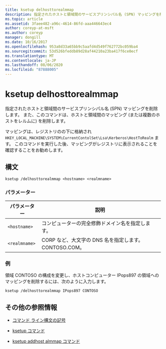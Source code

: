 ```yaml
---
title: ksetup delhosttorealmmap
description: 指定されたホストと領域間のサービスプリンシパル名 (SPN) マッピングを削除する ksetup delhost almmap コマンドの参照記事。
ms.topic: article
ms.assetid: 3faee482-a96c-4614-86fd-aaa446643ec4
author: coreyp-at-msft
ms.author: coreyp
manager: dongill
ms.date: 10/16/2017
ms.openlocfilehash: 953a8d33a65bb9c5aafd4d549f762772bc059ba4
ms.sourcegitcommit: 53d526bfeddb89d28af44210a23ba417f6ce0ecf
ms.translationtype: MT
ms.contentlocale: ja-JP
ms.lasthandoff: 08/06/2020
ms.locfileid: "87888005"
---
```

# <a name="ksetup-delhosttorealmmap"></a>ksetup delhosttorealmmap

指定されたホストと領域間のサービスプリンシパル名 (SPN) マッピングを削除します。 また、このコマンドは、ホストと領域間のマッピング (または複数のホストをレルムに) を削除します。

マッピングは、レジストリのの下に格納され `HKEY_LOCAL_MACHINE\SYSTEM\CurrentContolSet\Lsa\Kerberos\HostToRealm` ます。 このコマンドを実行した後、マッピングがレジストリに表示されることを確認することをお勧めします。

## <a name="syntax"></a>構文

```
ksetup /delhosttorealmmap <hostname> <realmname>
```

### <a name="parameters"></a>パラメーター

| パラメーター | 説明 |
| --------- | ----------- |
| `<hostname>` | コンピューターの完全修飾ドメイン名を指定します。 |
| `<realmname>` | CORP など、大文字の DNS 名を指定します。CONTOSO.COM。 |

### <a name="examples"></a>例

領域 CONTOSO の構成を変更し、ホストコンピューター IPops897 の領域へのマッピングを削除するには、次のように入力します。

```
ksetup /delhosttorealmmap IPops897 CONTOSO
```

## <a name="additional-references"></a>その他の参照情報

- [コマンド ライン構文の記号](command-line-syntax-key.md)

- [ksetup コマンド](ksetup.md)

- [ksetup addhost almmap コマンド](ksetup-addhosttorealmmap.md)
